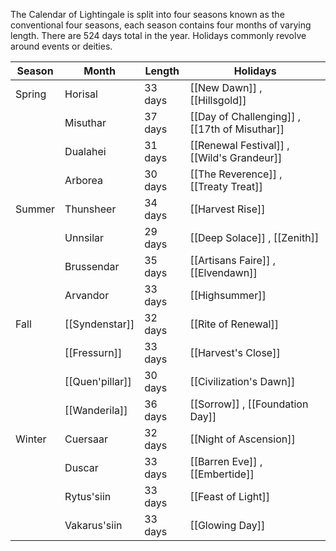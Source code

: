 The Calendar of Lightingale is split into four seasons known as the conventional four seasons, each season contains four months of varying length. There are 524 days total in the year. Holidays commonly revolve around events or deities.

| Season | Month | Length | Holidays |
| ---- | ---- | ---- | ---- |
| Spring | Horisal | 33 days | [[New Dawn]] , [[Hillsgold]] |
|  | Misuthar | 37 days | [[Day of Challenging]] , [[17th of Misuthar]] |
|  | Dualahei | 31 days | [[Renewal Festival]] , [[Wild's Grandeur]] |
|  | Arborea | 30 days | [[The Reverence]] , [[Treaty Treat]] |
| Summer | Thunsheer | 34 days | [[Harvest Rise]] |
|  | Unnsilar | 29 days | [[Deep Solace]] , [[Zenith]] |
|  | Brussendar | 35 days | [[Artisans Faire]] , [[Elvendawn]] |
|  | Arvandor | 33 days | [[Highsummer]]  |
| Fall | [[Syndenstar]] | 32 days | [[Rite of Renewal]] |
|  | [[Fressurn]] | 33 days | [[Harvest's Close]] |
|  | [[Quen'pillar]] | 30 days | [[Civilization's Dawn]] |
|  | [[Wanderila]] | 36 days | [[Sorrow]] , [[Foundation Day]]  |
| Winter | Cuersaar | 32 days | [[Night of Ascension]] |
|  | Duscar | 33 days | [[Barren Eve]] , [[Embertide]] |
|  | Rytus'siin | 33 days | [[Feast of Light]] |
|  | Vakarus'siin | 33 days | [[Glowing Day]] |

